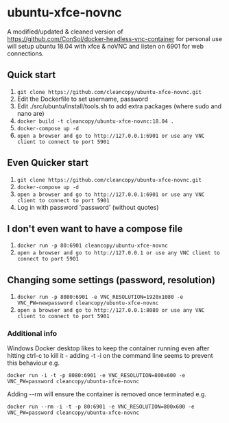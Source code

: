 # ubuntu-xfce-novnc

A modified/updated & cleaned version of https://github.com/ConSol/docker-headless-vnc-container for personal use
will setup ubuntu 18.04 with xfce & noVNC and listen on 6901 for web connections.

## Quick start

1. `git clone https://github.com/cleancopy/ubuntu-xfce-novnc.git`
2. Edit the Dockerfile to set username, password
3. Edit ./src/ubuntu/install/tools.sh to add extra packages (where sudo and nano are)
4. `docker build -t cleancopy/ubuntu-xfce-novnc:18.04 .`
5. `docker-compose up -d`
6. `open a browser and go to http://127.0.0.1:6901 or use any VNC client to connect to port 5901`

## Even Quicker start

1. `git clone https://github.com/cleancopy/ubuntu-xfce-novnc.git`
2. `docker-compose up -d`
3. `open a browser and go to http://127.0.0.1:6901 or use any VNC client to connect to port 5901`
4. Log in with password 'password' (without quotes)

## I don't even want to have a compose file

1. `docker run -p 80:6901 cleancopy/ubuntu-xfce-novnc`
2. `open a browser and go to http://127.0.0.1 or use any VNC client to connect to port 5901`

## Changing some settings (password, resolution)

1. `docker run -p 8080:6901 -e VNC_RESOLUTION=1920x1080 -e VNC_PW=newpassword cleancopy/ubuntu-xfce-novnc`
2. `open a browser and go to http://127.0.0.1:8080 or use any VNC client to connect to port 5901`

### Additional info

Windows Docker desktop likes to keep the container running even after hitting ctrl-c to kill it - adding -t -i on the command line seems to prevent this behaviour
e.g.

`docker run -i -t -p 8080:6901 -e VNC_RESOLUTION=800x600 -e VNC_PW=password cleancopy/ubuntu-xfce-novnc`

Adding --rm will ensure the container is removed once terminated e.g.

`docker run --rm -i -t -p 80:6901 -e VNC_RESOLUTION=800x600 -e VNC_PW=password cleancopy/ubuntu-xfce-novnc`
